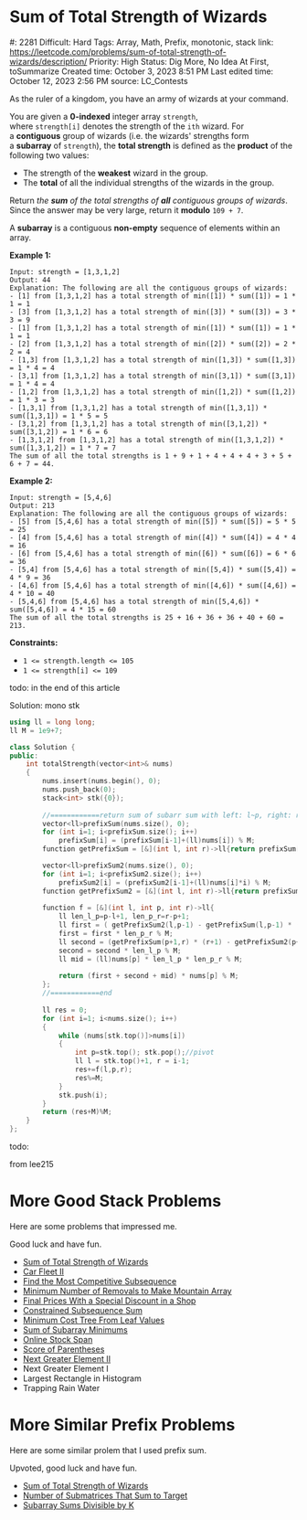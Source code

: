 # Sum of Total Strength of Wizards

#: 2281
Difficult: Hard
Tags: Array, Math, Prefix, monotonic, stack
link: https://leetcode.com/problems/sum-of-total-strength-of-wizards/description/
Priority: High
Status: Dig More, No Idea At First, toSummarize
Created time: October 3, 2023 8:51 PM
Last edited time: October 12, 2023 2:56 PM
source: LC_Contests

As the ruler of a kingdom, you have an army of wizards at your command.

You are given a **0-indexed** integer array `strength`, where `strength[i]` denotes the strength of the `ith` wizard. For a **contiguous** group of wizards (i.e. the wizards' strengths form a **subarray** of `strength`), the **total strength** is defined as the **product** of the following two values:

- The strength of the **weakest** wizard in the group.
- The **total** of all the individual strengths of the wizards in the group.

Return *the **sum** of the total strengths of **all** contiguous groups of wizards*. Since the answer may be very large, return it **modulo** `109 + 7`.

A **subarray** is a contiguous **non-empty** sequence of elements within an array.

**Example 1:**

```
Input: strength = [1,3,1,2]
Output: 44
Explanation: The following are all the contiguous groups of wizards:
- [1] from [1,3,1,2] has a total strength of min([1]) * sum([1]) = 1 * 1 = 1
- [3] from [1,3,1,2] has a total strength of min([3]) * sum([3]) = 3 * 3 = 9
- [1] from [1,3,1,2] has a total strength of min([1]) * sum([1]) = 1 * 1 = 1
- [2] from [1,3,1,2] has a total strength of min([2]) * sum([2]) = 2 * 2 = 4
- [1,3] from [1,3,1,2] has a total strength of min([1,3]) * sum([1,3]) = 1 * 4 = 4
- [3,1] from [1,3,1,2] has a total strength of min([3,1]) * sum([3,1]) = 1 * 4 = 4
- [1,2] from [1,3,1,2] has a total strength of min([1,2]) * sum([1,2]) = 1 * 3 = 3
- [1,3,1] from [1,3,1,2] has a total strength of min([1,3,1]) * sum([1,3,1]) = 1 * 5 = 5
- [3,1,2] from [1,3,1,2] has a total strength of min([3,1,2]) * sum([3,1,2]) = 1 * 6 = 6
- [1,3,1,2] from [1,3,1,2] has a total strength of min([1,3,1,2]) * sum([1,3,1,2]) = 1 * 7 = 7
The sum of all the total strengths is 1 + 9 + 1 + 4 + 4 + 4 + 3 + 5 + 6 + 7 = 44.

```

**Example 2:**

```
Input: strength = [5,4,6]
Output: 213
Explanation: The following are all the contiguous groups of wizards:
- [5] from [5,4,6] has a total strength of min([5]) * sum([5]) = 5 * 5 = 25
- [4] from [5,4,6] has a total strength of min([4]) * sum([4]) = 4 * 4 = 16
- [6] from [5,4,6] has a total strength of min([6]) * sum([6]) = 6 * 6 = 36
- [5,4] from [5,4,6] has a total strength of min([5,4]) * sum([5,4]) = 4 * 9 = 36
- [4,6] from [5,4,6] has a total strength of min([4,6]) * sum([4,6]) = 4 * 10 = 40
- [5,4,6] from [5,4,6] has a total strength of min([5,4,6]) * sum([5,4,6]) = 4 * 15 = 60
The sum of all the total strengths is 25 + 16 + 36 + 36 + 40 + 60 = 213.

```

**Constraints:**

- `1 <= strength.length <= 105`
- `1 <= strength[i] <= 109`

todo: in the end of this article

Solution: mono stk

```cpp
using ll = long long;
ll M = 1e9+7;

class Solution {
public:
    int totalStrength(vector<int>& nums) 
    {
        nums.insert(nums.begin(), 0);
        nums.push_back(0);
        stack<int> stk({0});
        
        //============return sum of subarr sum with left: l~p, right: r~p
        vector<ll>prefixSum(nums.size(), 0);
        for (int i=1; i<prefixSum.size(); i++)
            prefixSum[i] = (prefixSum[i-1]+(ll)nums[i]) % M;
        function getPrefixSum = [&](int l, int r)->ll{return prefixSum[r]-prefixSum[l-1];};

        vector<ll>prefixSum2(nums.size(), 0);
        for (int i=1; i<prefixSum2.size(); i++)
            prefixSum2[i] = (prefixSum2[i-1]+(ll)nums[i]*i) % M;
        function getPrefixSum2 = [&](int l, int r)->ll{return prefixSum2[r]-prefixSum2[l-1];};
        
        function f = [&](int l, int p, int r)->ll{
            ll len_l_p=p-l+1, len_p_r=r-p+1;
            ll first = ( getPrefixSum2(l,p-1) - getPrefixSum(l,p-1) * (l-1) %M + M) % M;
            first = first * len_p_r % M;
            ll second = (getPrefixSum(p+1,r) * (r+1) - getPrefixSum2(p+1,r) + M ) % M;
            second = second * len_l_p % M;
            ll mid = (ll)nums[p] * len_l_p * len_p_r % M;
            
            return (first + second + mid) * nums[p] % M;  
        };
        //============end
        
        ll res = 0;
        for (int i=1; i<nums.size(); i++)
        {
            while (nums[stk.top()]>nums[i])
            {
                int p=stk.top(); stk.pop();//pivot
                ll l = stk.top()+1, r = i-1;
                res+=f(l,p,r);
                res%=M;
            }
            stk.push(i);            
        }
        return (res+M)%M;
    }
};
```

todo:

from lee215

# **More Good Stack Problems**

Here are some problems that impressed me.

Good luck and have fun.

- [Sum of Total Strength of Wizards](https://leetcode.com/problems/sum-of-total-strength-of-wizards/discuss/2061985/python-solution-on/1405190)
- [Car Fleet II](https://leetcode.com/problems/car-fleet-ii/discuss/1085987/javacpython-on-stack-solution/)
- [Find the Most Competitive Subsequence](https://leetcode.com/problems/find-the-most-competitive-subsequence/discuss/952786/javacpython-one-pass-stack-solution/776191)
- [Minimum Number of Removals to Make Mountain Array](https://leetcode.com/problems/minimum-number-of-removals-to-make-mountain-array/discuss/952136/Python-LIS-O(nlogn))
- [Final Prices With a Special Discount in a Shop](https://leetcode.com/problems/final-prices-with-a-special-discount-in-a-shop/discuss/685390/javacpython-stack-one-pass/809992)
- [Constrained Subsequence Sum](https://leetcode.com/problems/constrained-subsequence-sum/discuss/597751/JavaC++Python-O(N)-Decreasing-Deque)
- [Minimum Cost Tree From Leaf Values](https://leetcode.com/problems/minimum-cost-tree-from-leaf-values/discuss/339959/One-Pass-O(N)-Time-and-Space)
- [Sum of Subarray Minimums](https://leetcode.com/problems/sum-of-subarray-minimums/discuss/170750/C++JavaPython-Stack-Solution)
- [Online Stock Span](https://leetcode.com/problems/online-stock-span/discuss/168311/C++JavaPython-O(1))
- [Score of Parentheses](https://leetcode.com/problems/score-of-parentheses/discuss/141777/C++JavaPython-O(1)-Space)
- [Next Greater Element II](https://leetcode.com/problems/next-greater-element-ii/discuss/98270/JavaC++Python-Loop-Twice)
- Next Greater Element I
- Largest Rectangle in Histogram
- Trapping Rain Water

# **More Similar Prefix Problems**

Here are some similar prolem that I used prefix sum.

Upvoted, good luck and have fun.

- [Sum of Total Strength of Wizards](https://leetcode.com/problems/sum-of-total-strength-of-wizards/discuss/2061985/python-solution-on/1405190)
- [Number of Submatrices That Sum to Target](https://leetcode.com/problems/number-of-submatrices-that-sum-to-target/discuss/303750/JavaC++Python-Find-the-Subarray-with-Target-Sum)
- [Subarray Sums Divisible by K](https://leetcode.com/problems/subarray-sums-divisible-by-k/discuss/217985/JavaC++Python-Prefix-Sum)
